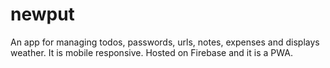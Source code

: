 # newput
An app for managing todos, passwords, urls, notes, expenses and displays weather.
It is mobile responsive.
Hosted on Firebase and it is a PWA.